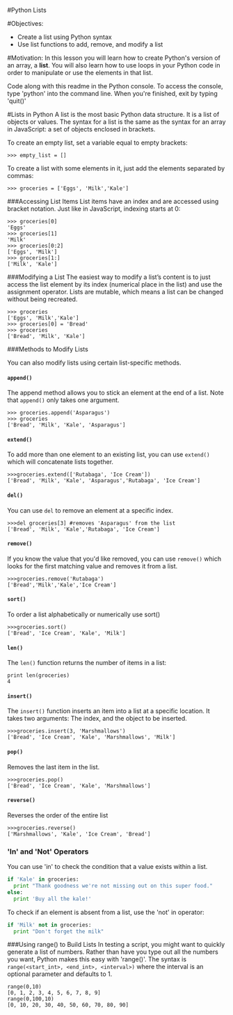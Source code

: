 
#Python Lists

#Objectives:
* Create a list using Python syntax
* Use list functions to add, remove, and modify a list

#Motivation:
In this lesson you will learn how to create Python's version of an array, a **list**. You will also learn how to use loops in your Python code in order to manipulate or use the elements in that list.

Code along with this readme in the Python console. To access the console, type 'python' into the command line. When you're finished, exit by typing 'quit()'

#Lists in Python
A list is the most basic Python data structure. It is a list of objects or values. The syntax for a list is the same as the syntax for an array in JavaScript: a set of objects enclosed in brackets.

To create an empty list, set a variable equal to empty brackets:
```
>>> empty_list = []
```
To create a list with some elements in it, just add the elements separated by commas:
```
>>> groceries = ['Eggs', 'Milk','Kale']
```
###Accessing List Items
List items have an index and are accessed using bracket notation. Just like in JavaScript, indexing starts at 0:

```
>>> groceries[0]
'Eggs'
>>> groceries[1]
'Milk'
>>> groceries[0:2]
['Eggs', 'Milk']
>>> groceries[1:]
['Milk', 'Kale']
```

###Modifying a List
The easiest way to modify a list’s content is to just access the list element by its index (numerical place in the list) and use the assignment operator. Lists are mutable, which means a list can be changed without being recreated. 
```
>>> groceries
['Eggs', 'Milk','Kale']
>>> groceries[0] = 'Bread'
>>> groceries
['Bread', 'Milk', 'Kale']
```

###Methods to Modify Lists

You can also modify lists using certain list-specific methods. 

#### `append()`
The append method allows you to stick an element at the end of a list. Note that `append()` only takes one argument.
```
>>> groceries.append('Asparagus')
>>> groceries
['Bread', 'Milk', 'Kale', 'Asparagus']
```
#### `extend()`
To add more than one element to an existing list, you can use `extend()` which will concatenate lists together.
```
>>>groceries.extend(['Rutabaga', 'Ice Cream'])
['Bread', 'Milk', 'Kale', 'Asparagus','Rutabaga', 'Ice Cream']
```
#### `del()`
You can use `del` to remove an element at a specific index.
```
>>>del groceries[3] #removes 'Asparagus' from the list
['Bread', 'Milk', 'Kale','Rutabaga', 'Ice Cream']
```

#### `remove()`
If you know the value that you'd like removed, you can use `remove()` which looks for the first matching value and removes it from a list.

```
>>>groceries.remove('Rutabaga')
['Bread','Milk','Kale','Ice Cream']
```

#### `sort()`
To order a list alphabetically or numerically use sort()
```
>>>groceries.sort()
['Bread', 'Ice Cream', 'Kale', 'Milk']
```

#### `len()`
The `len()` function returns the number of items in a list:
```
print len(groceries)
4
```
#### `insert()`
The `insert()` function inserts an item into a list at a specific location. It takes two arguments: The index, and the object to be inserted.

```
>>>groceries.insert(3, 'Marshmallows')
['Bread', 'Ice Cream', 'Kale', 'Marshmallows', 'Milk']
```

#### `pop()`
Removes the last item in the list.
```
>>>groceries.pop()
['Bread', 'Ice Cream', 'Kale', 'Marshmallows']
```

#### `reverse()`
Reverses the order of the entire list

```
>>>groceries.reverse()
['Marshmallows', 'Kale', 'Ice Cream', 'Bread']
```

### 'In' and 'Not' Operators

You can use 'in' to check the condition that a value exists within a list.
```python
if 'Kale' in groceries:
  print "Thank goodness we're not missing out on this super food."
else:
  print 'Buy all the kale!'
```
To check if an element is absent from a list, use the 'not' in operator:
```python
if 'Milk' not in groceries:
  print "Don't forget the milk"
```

###Using range() to Build Lists
In testing a script, you might want to quickly generate a list of numbers. Rather than have you type out all the numbers you want, Python makes this easy with 'range()'. The syntax is `range(<start_int>, <end_int>, <interval>)` where the interval is an optional parameter and defaults to 1.

```
range(0,10)
[0, 1, 2, 3, 4, 5, 6, 7, 8, 9]
range(0,100,10)
[0, 10, 20, 30, 40, 50, 60, 70, 80, 90]
```
